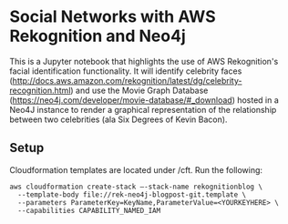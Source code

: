 # Social Networks with AWS Rekognition and Neo4j
This is a Jupyter notebook that highlights the use of AWS Rekognition's facial identification functionality.  It will identify celebrity faces (http://docs.aws.amazon.com/rekognition/latest/dg/celebrity-recognition.html) and use the Movie Graph Database (https://neo4j.com/developer/movie-database/#_download) hosted in a Neo4J instance to render a graphical representation of the relationship between two celebrities (ala Six Degrees of Kevin Bacon).

## Setup
Cloudformation templates are located under <project>/cft.  Run the following:
```
aws cloudformation create-stack –-stack-name rekognitionblog \
  --template-body file://rek-neo4j-blogpost-git.template \
  --parameters ParameterKey=KeyName,ParameterValue=<YOURKEYHERE> \
  --capabilities CAPABILITY_NAMED_IAM
```




